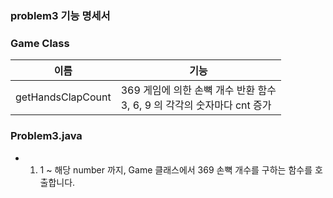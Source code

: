 ### problem3 기능 명세서

### Game Class
| 이름 | 기능 | 
| --- | --- | 
| getHandsClapCount | 369 게임에 의한 손뼉 개수 반환 함수 <br/> 3, 6, 9 의 각각의 숫자마다 cnt 증가 |


### Problem3.java
- 1. 1 ~ 해당 number 까지, Game 클래스에서 369 손뼉 개수를 구하는 함수를 호출합니다.